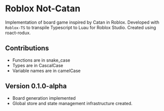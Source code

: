 # Roblox Not-Catan
Implementation of board game inspired by Catan in Roblox. Developed with `Roblox-TS` to transpile Typescript to Luau for Roblox Studio. Created using roact-rodux.
## Contributions
- Functions are in snake_case
- Types are in CascalCase
- Variable names are in camelCase
## Version 0.1.0-alpha
- Board generation implemented
- Global store and state management infrastructure created.
